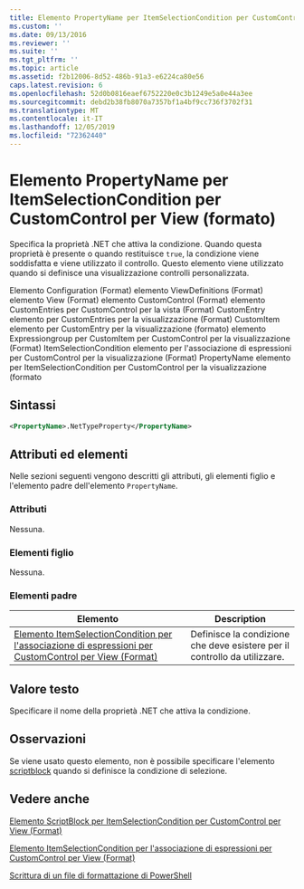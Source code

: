 ```yaml
---
title: Elemento PropertyName per ItemSelectionCondition per CustomControl per View (Format) | Microsoft Docs
ms.custom: ''
ms.date: 09/13/2016
ms.reviewer: ''
ms.suite: ''
ms.tgt_pltfrm: ''
ms.topic: article
ms.assetid: f2b12006-8d52-486b-91a3-e6224ca80e56
caps.latest.revision: 6
ms.openlocfilehash: 52d0b0816eaef6752220e0c3b1249e5a0e44a3ee
ms.sourcegitcommit: debd2b38fb8070a7357bf1a4bf9cc736f3702f31
ms.translationtype: MT
ms.contentlocale: it-IT
ms.lasthandoff: 12/05/2019
ms.locfileid: "72362440"
---
```

# <a name="propertyname-element-for-itemselectioncondition-for-customcontrol-for-view-format"></a>Elemento PropertyName per ItemSelectionCondition per CustomControl per View (formato)

Specifica la proprietà .NET che attiva la condizione. Quando questa proprietà è presente o quando restituisce `true`, la condizione viene soddisfatta e viene utilizzato il controllo. Questo elemento viene utilizzato quando si definisce una visualizzazione controlli personalizzata.

Elemento Configuration (Format) elemento ViewDefinitions (Format) elemento View (Format) elemento CustomControl (Format) elemento CustomEntries per CustomControl per la vista (Format) CustomEntry elemento per CustomEntries per la visualizzazione (Format) CustomItem elemento per CustomEntry per la visualizzazione (formato) elemento Expressiongroup per CustomItem per CustomControl per la visualizzazione (Format) ItemSelectionCondition elemento per l'associazione di espressioni per CustomControl per la visualizzazione (Format) PropertyName elemento per ItemSelectionCondition per CustomControl per la visualizzazione (formato

## <a name="syntax"></a>Sintassi

```xml
<PropertyName>.NetTypeProperty</PropertyName>
```

## <a name="attributes-and-elements"></a>Attributi ed elementi

Nelle sezioni seguenti vengono descritti gli attributi, gli elementi figlio e l'elemento padre dell'elemento `PropertyName`.

### <a name="attributes"></a>Attributi

Nessuna.

### <a name="child-elements"></a>Elementi figlio

Nessuna.

### <a name="parent-elements"></a>Elementi padre

|Elemento|Description|
|-------------|-----------------|
|[Elemento ItemSelectionCondition per l'associazione di espressioni per CustomControl per View (Format)](./itemselectioncondition-element-for-expressionbinding-for-customcontrol-format.md)|Definisce la condizione che deve esistere per il controllo da utilizzare.|

## <a name="text-value"></a>Valore testo

Specificare il nome della proprietà .NET che attiva la condizione.

## <a name="remarks"></a>Osservazioni

Se viene usato questo elemento, non è possibile specificare l'elemento [scriptblock](./scriptblock-element-for-itemselectioncondition-for-customcontrol-for-view-format.md) quando si definisce la condizione di selezione.

## <a name="see-also"></a>Vedere anche

[Elemento ScriptBlock per ItemSelectionCondition per CustomControl per View (Format)](./scriptblock-element-for-itemselectioncondition-for-customcontrol-for-view-format.md)

[Elemento ItemSelectionCondition per l'associazione di espressioni per CustomControl per View (Format)](./itemselectioncondition-element-for-expressionbinding-for-customcontrol-format.md)

[Scrittura di un file di formattazione di PowerShell](./writing-a-powershell-formatting-file.md)
